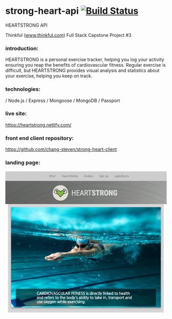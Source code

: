 # strong-heart-api  [![Build Status](https://travis-ci.org/chang-steven/strong-heart-api.svg?branch=master)](https://travis-ci.org/chang-steven/strong-heart-api)
HEARTSTRONG API

Thinkful (www.thinkful.com) Full Stack Capstone Project #3

### introduction:
HEARTSTRONG is a personal exercise tracker, helping you log your activity ensuring you reap the benefits of cardiovascular fitness.  Regular exercise is difficult, but HEARTSTRONG provides visual analysis and statistics about your exercise, helping you keep on track.

### technologies: 
/ Node.js / Express / Mongoose / MongoDB / Passport

### live site:
https://heartstrong.netlify.com/

### front end client repository:
https://github.com/chang-steven/strong-heart-client

### landing page:
![Landing Page](/public/landing-page.jpeg?raw=true "Landing Page")
